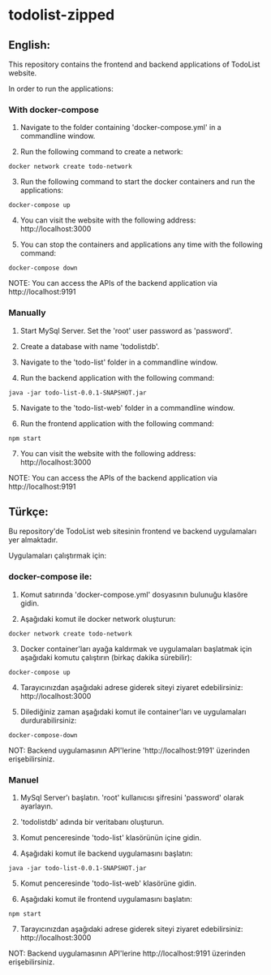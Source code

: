# todolist-zipped

## English:

This repository contains the frontend and backend applications of TodoList website.

In order to run the applications:

### With docker-compose

1. Navigate to the folder containing 'docker-compose.yml' in a commandline window.

2. Run the following command to create a network:

```
docker network create todo-network
```

3. Run the following command to start the docker containers and run the applications:

```
docker-compose up
```

4. You can visit the website with the following address: http://localhost:3000

5. You can stop the containers and applications any time with the following command:

```
docker-compose down
```

NOTE: You can access the APIs of the backend application via http://localhost:9191


### Manually

1. Start MySql Server. Set the 'root' user password as 'password'.

2. Create a database with name 'todolistdb'.

3. Navigate to the 'todo-list' folder in a commandline window.

4. Run the backend application with the following command: 

```
java -jar todo-list-0.0.1-SNAPSHOT.jar
```

5. Navigate to the 'todo-list-web' folder in a commandline window.

6. Run the frontend application with the following command:

```
npm start
```

7. You can visit the website with the following address: http://localhost:3000

NOTE: You can access the APIs of the backend application via http://localhost:9191




## Türkçe:

Bu repository'de TodoList web sitesinin frontend ve backend uygulamaları yer almaktadır.

Uygulamaları çalıştırmak için:

### docker-compose ile:

1. Komut satırında 'docker-compose.yml' dosyasının bulunuğu klasöre gidin.

2. Aşağıdaki komut ile docker network oluşturun:

```
docker network create todo-network
```

3. Docker container'ları ayağa kaldırmak ve uygulamaları başlatmak için aşağıdaki komutu çalıştırın (birkaç dakika sürebilir):

```
docker-compose up
```

4. Tarayıcınızdan aşağıdaki adrese giderek siteyi ziyaret edebilirsiniz: http://localhost:3000

5. Dilediğiniz zaman aşağıdaki komut ile container'ları ve uygulamaları durdurabilirsiniz:

```
docker-compose-down
```

NOT: Backend uygulamasının API'lerine 'http://localhost:9191' üzerinden erişebilirsiniz.


### Manuel

1. MySql Server'ı başlatın. 'root' kullanıcısı şifresini 'password' olarak ayarlayın.

2. 'todolistdb' adında bir veritabanı oluşturun.

3. Komut penceresinde 'todo-list' klasörünün içine gidin.

4. Aşağıdaki komut ile backend uygulamasını başlatın:

```
java -jar todo-list-0.0.1-SNAPSHOT.jar
```

5. Komut penceresinde 'todo-list-web' klasörüne gidin.

6. Aşağıdaki komut ile frontend uygulamasını başlatın:

```
npm start
```

7. Tarayıcınızdan aşağıdaki adrese giderek siteyi ziyaret edebilirsiniz: http://localhost:3000

NOT: Backend uygulamasının API'lerine http://localhost:9191 üzerinden erişebilirsiniz.

